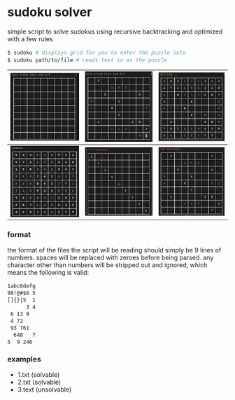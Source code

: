 # sudoku solver

simple script to solve sudokus using recursive backtracking and optimized with a few rules

```bash
$ sudoku # displays grid for you to enter the puzzle into
$ sudoku path/to/file # reads text in as the puzzle
```

| ![](examples/start.png)  | ![](examples/filled.png)  | ![](examples/solving.png) |
| :----------------------: | :-----------------------: | :-----------------------: |
| ![](examples/solved.png) | ![](examples/invalid.png) |  ![](examples/impossible.png)  |

### format

the format of the files the script will be reading should simply be 9 lines of numbers.
spaces will be replaced with zeroes before being parsed.
any character other than numbers will be stripped out and ignored, which means the following is valid:

```
1abc6defg
98!@#$6 5
[]{}|5  1
      3 4
 6 13 9  
 4 72    
 93 761  
  648   7
5  9 246 
```

### examples

- 1.txt (solvable)
- 2.txt (solvable)
- 3.text (unsolvable)
